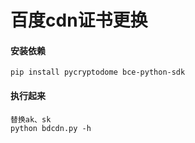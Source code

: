 # 百度cdn证书更换

#### 安装依赖
```
pip install pycryptodome bce-python-sdk
```

#### 执行起来
```
替换ak、sk
python bdcdn.py -h
```